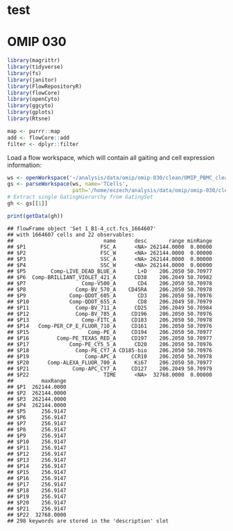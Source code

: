 test
================

OMIP 030
========

``` r
library(magrittr)
library(tidyverse)
library(fs)
library(janitor)
library(FlowRepositoryR)
library(flowCore)
library(openCyto)
library(ggcyto)
library(gplots)
library(Rtsne)

map <- purrr::map
add <- flowCore::add
filter <- dplyr::filter
```

Load a flow workspace, which will contain all gaiting and cell expression information:

``` r
ws <- openWorkspace('~/analysis/data/omip/omip-030/clean/OMIP_PBMC_clean.wsp')
gs <- parseWorkspace(ws, name='TCells', 
                     path='/home/eczech/analysis/data/omip/omip-030/clean', isNcdf=FALSE)
# Extract single GatingHierarchy from GatingSet
gh <- gs[[1]]
```

``` r
print(getData(gh))
```

    ## flowFrame object 'Set 1_B1-4_cct.fcs_1664607'
    ## with 1664607 cells and 22 observables:
    ##                             name      desc       range minRange
    ## $P1                        FSC_A      <NA> 262144.0000  0.00000
    ## $P2                        FSC_W      <NA> 262144.0000  0.00000
    ## $P3                        SSC_A      <NA> 262144.0000  0.00000
    ## $P4                        SSC_W      <NA> 262144.0000  0.00000
    ## $P5        Comp-LIVE_DEAD_BLUE_A       L+D    206.2050 50.70977
    ## $P6  Comp-BRILLIANT_VIOLET_421_A      CD38    206.2049 50.70982
    ## $P7                  Comp-V500_A       CD4    206.2050 50.70978
    ## $P8                Comp-BV_570_A    CD45RA    206.2050 50.70978
    ## $P9              Comp-QDOT_605_A       CD3    206.2050 50.70976
    ## $P10             Comp-QDOT_655_A       CD8    206.2049 50.70979
    ## $P11               Comp-BV_711_A      CD25    206.2049 50.70984
    ## $P12               Comp-BV_785_A     CD196    206.2050 50.70976
    ## $P13                 Comp-FITC_A     CD183    206.2050 50.70978
    ## $P14   Comp-PER_CP_E_FLUOR_710_A     CD161    206.2050 50.70976
    ## $P15                   Comp-PE_A     CD194    206.2050 50.70977
    ## $P16         Comp-PE_TEXAS_RED_A     CD197    206.2050 50.70977
    ## $P17             Comp-PE_CY5_5_A      CD20    206.2050 50.70976
    ## $P18               Comp-PE_CY7_A CD185-bio    206.2050 50.70976
    ## $P19                  Comp-APC_A     CCR10    206.2050 50.70978
    ## $P20      Comp-ALEXA_FLUOR_700_A      Ki67    206.2050 50.70977
    ## $P21              Comp-APC_CY7_A     CD127    206.2049 50.70979
    ## $P22                        TIME      <NA>  32768.0000  0.00000
    ##         maxRange
    ## $P1  262144.0000
    ## $P2  262144.0000
    ## $P3  262144.0000
    ## $P4  262144.0000
    ## $P5     256.9147
    ## $P6     256.9147
    ## $P7     256.9147
    ## $P8     256.9147
    ## $P9     256.9147
    ## $P10    256.9147
    ## $P11    256.9147
    ## $P12    256.9147
    ## $P13    256.9147
    ## $P14    256.9147
    ## $P15    256.9147
    ## $P16    256.9147
    ## $P17    256.9147
    ## $P18    256.9147
    ## $P19    256.9147
    ## $P20    256.9147
    ## $P21    256.9147
    ## $P22  32768.0000
    ## 298 keywords are stored in the 'description' slot
